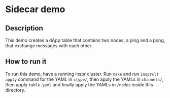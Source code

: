 # Sidecar demo  

## Description

This demo creates a dApp table that contains two nodes, a ping and a pong, that exchange messages with each other.

## How to run it  

To run this demo, have a running inspr cluster.
Run `make` and run `insprclt apply` command for the YAML in `ctype/`, then apply the YAMLs in `channels/`, then apply `table.yaml` and finally apply the YAMLs in `/nodes` inside this directory.


